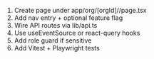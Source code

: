 1. Create page under app/org/[orgId]/<plugin>/page.tsx
2. Add nav entry + optional feature flag
3. Wire API routes via lib/api.ts
4. Use useEventSource or react-query hooks
5. Add role guard if sensitive
6. Add Vitest + Playwright tests

